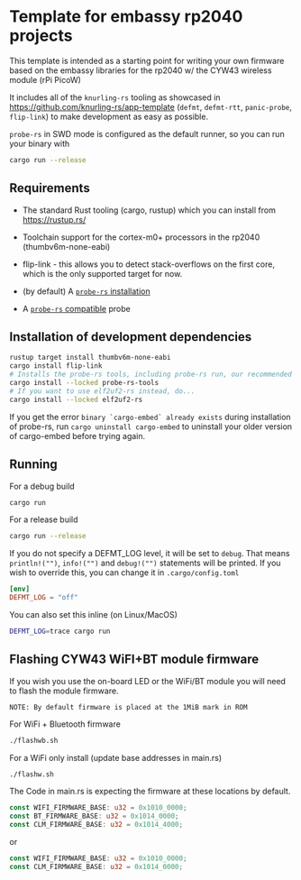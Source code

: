 # Template for embassy rp2040 projects

This template is intended as a starting point for writing your own firmware based on the embassy libraries for the rp2040 w/ the CYW43 wireless module (rPi PicoW)

It includes all of the `knurling-rs` tooling as showcased in <https://github.com/knurling-rs/app-template> (`defmt`, `defmt-rtt`, `panic-probe`, `flip-link`) to make development as easy as possible.

`probe-rs` in SWD mode is configured as the default runner, so you can run your binary with

```sh
cargo run --release
```

## Requirements
  
- The standard Rust tooling (cargo, rustup) which you can install from <https://rustup.rs/>

- Toolchain support for the cortex-m0+ processors in the rp2040 (thumbv6m-none-eabi)

- flip-link - this allows you to detect stack-overflows on the first core, which is the only supported target for now.

- (by default) A [`probe-rs` installation](https://probe.rs/docs/getting-started/installation/)

- A [`probe-rs` compatible](https://probe.rs/docs/getting-started/probe-setup/) probe

## Installation of development dependencies

```sh
rustup target install thumbv6m-none-eabi
cargo install flip-link
# Installs the probe-rs tools, including probe-rs run, our recommended default runner
cargo install --locked probe-rs-tools
# If you want to use elf2uf2-rs instead, do...
cargo install --locked elf2uf2-rs
```

If you get the error ``binary `cargo-embed` already exists`` during installation of probe-rs, run `cargo uninstall cargo-embed` to uninstall your older version of cargo-embed before trying again.

## Running

For a debug build

```sh
cargo run
```

For a release build

```sh
cargo run --release
```

If you do not specify a DEFMT_LOG level, it will be set to `debug`.
That means `println!("")`, `info!("")` and `debug!("")` statements will be printed.
If you wish to override this, you can change it in `.cargo/config.toml`

```toml
[env]
DEFMT_LOG = "off"
```

You can also set this inline (on Linux/MacOS)  

```sh
DEFMT_LOG=trace cargo run
```

## Flashing CYW43 WiFI+BT module firmware

If you wish you use the on-board LED or the WiFi/BT module you will need to flash the module firmware.

`NOTE: By default firmware is placed at the 1MiB mark in ROM`

For WiFi + Bluetooth firmware

```sh
./flashwb.sh
```

For a WiFi only install (update base addresses in main.rs)

```sh
./flashw.sh
```

The Code in main.rs is expecting the firmware at these locations by default.

```Rust
const WIFI_FIRMWARE_BASE: u32 = 0x1010_0000;
const BT_FIRMWARE_BASE: u32 = 0x1014_0000;
const CLM_FIRMWARE_BASE: u32 = 0x1014_4000;
```

or

```Rust
const WIFI_FIRMWARE_BASE: u32 = 0x1010_0000;
const CLM_FIRMWARE_BASE: u32 = 0x1014_0000;
```
